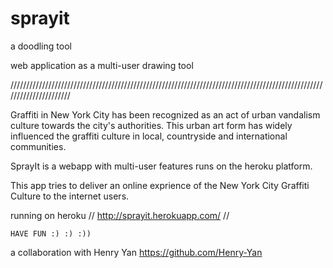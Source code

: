 sprayit
=======

a doodling tool

   web application as a multi-user drawing tool

//////////////////////////////////////////////////////////////////////////////////////////////////////////////////////

   Graffiti in New York City has been recognized as an act of urban vandalism culture towards the city's authorities.
   This urban art form has widely influenced the graffiti culture in local, countryside and international communities.
   
   SprayIt is a webapp with multi-user features runs on the heroku platform.

   This app tries to deliver an online exprience of the New York City Graffiti Culture to the internet 
   users.

running on heroku
// http://sprayit.herokuapp.com/ //

    HAVE FUN :) :) :))


a collaboration with Henry Yan https://github.com/Henry-Yan
